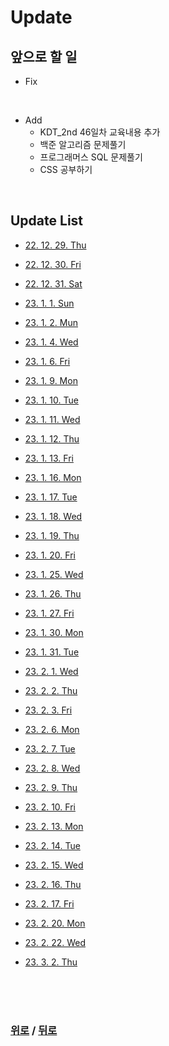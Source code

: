 # Update

## 앞으로 할 일

* Fix

<br>

* Add
  * KDT_2nd 46일차 교육내용 추가
  * 백준 알고리즘 문제풀기
  * 프로그래머스 SQL 문제풀기
  * CSS 공부하기

<br>

## Update List

* [22. 12. 29. Thu](Update_list/22.12.29.Thu.md)

* [22. 12. 30. Fri](Update_list/22.12.30.Fri.md)

* [22. 12. 31. Sat](Update_list/22.12.31.Sat.md)

* [23. 1. 1. Sun](Update_list/23.1.1.Sun.md)

* [23. 1. 2. Mun](Update_list/23.1.2.Mon.md)

* [23. 1. 4. Wed](Update_list/23.1.4.Wed.md)

* [23. 1. 6. Fri](Update_list/23.1.6.Fri.md)

* [23. 1. 9. Mon](Update_list/23.1.9.Mon.md)

* [23. 1. 10. Tue](Update_list/23.1.10.Tue.md)

* [23. 1. 11. Wed](Update_list/23.1.11.Wed.md)

* [23. 1. 12. Thu](Update_list/23.1.12.Thu.md)

* [23. 1. 13. Fri](Update_list/23.1.13.Fri.md)

* [23. 1. 16. Mon](Update_list/23.1.16.Mon.md)

* [23. 1. 17. Tue](Update_list/23.1.17.Tue.md)

* [23. 1. 18. Wed](Update_list/23.1.18.Wed.md)

* [23. 1. 19. Thu](Update_list/23.1.19.Thu.md)

* [23. 1. 20. Fri](Update_list/23.1.20.Fri.md)

* [23. 1. 25. Wed](Update_list/23.1.25.Wed.md)

* [23. 1. 26. Thu](Update_list/23.1.26.Thu.md)

* [23. 1. 27. Fri](Update_list/23.1.27.Fri.md)

* [23. 1. 30. Mon](Update_list/23.1.30.Mon.md)

* [23. 1. 31. Tue](Update_list/23.1.31.Tue.md)

* [23. 2. 1. Wed](Update_list/23.2.1.Wed.md)

* [23. 2. 2. Thu](Update_list/23.2.2.Thu.md)

* [23. 2. 3. Fri](Update_list/23.2.3.Fri.md)

* [23. 2. 6. Mon](Update_list/23.2.6.Mon.md)

* [23. 2. 7. Tue](Update_list/23.2.7.Tue.md)

* [23. 2. 8. Wed](Update_list/23.2.8.Wed.md)

* [23. 2. 9. Thu](Update_list/23.2.9.Thu.md)

* [23. 2. 10. Fri](Update_list/23.2.10.Fri.md)

* [23. 2. 13. Mon](Update_list/23.2.13.Mon.md)

* [23. 2. 14. Tue](Update_list/23.2.14.Tue.md)

* [23. 2. 15. Wed](Update_list/23.2.15.Wed.md)

* [23. 2. 16. Thu](Update_list/23.2.16.Thu.md)

* [23. 2. 17. Fri](Update_list/23.2.17.Fri.md)

* [23. 2. 20. Mon](Update_list/23.2.20.Mon.md)

* [23. 2. 22. Wed](Update_list/23.2.22.Wed.md)

* [23. 3. 2. Thu](Update_list/23.3.2.Thu.md)

<br>

<br>

<br>

### [위로](#update) / [뒤로](/README.md/#)
